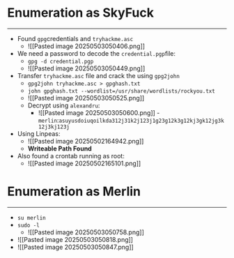 # Enumeration as SkyFuck
---
- Found `gpg`credentials and `tryhackme.asc`
	- ![[Pasted image 20250503050406.png]]
- We need a password to decode the `credential.pgp`file:
	- `gpg -d credential.pgp`
	- ![[Pasted image 20250503050449.png]]
- Transfer `tryhackme.asc` file and crack the using `gpg2john`
	- `gpg2john tryhackme.asc > gpghash.txt`
	- `john gpghash.txt --wordlist=/usr/share/wordlists/rockyou.txt`
	- ![[Pasted image 20250503050525.png]]
	- Decrypt using `alexandru`:
		- ![[Pasted image 20250503050600.png]] - `merlin`:`asuyusdoiuqoilkda312j31k2j123j1g23g12k3g12kj3gk12jg3k12j3kj123j`
- Using Linpeas:
	- ![[Pasted image 20250502164942.png]]
	- **Writeable Path Found**
- Also found a crontab running as root:
	- ![[Pasted image 20250502165101.png]]

# Enumeration as  Merlin
---
- `su merlin`
- `sudo -l`
	- ![[Pasted image 20250503050758.png]]
- ![[Pasted image 20250503050818.png]]
- ![[Pasted image 20250503050847.png]]
